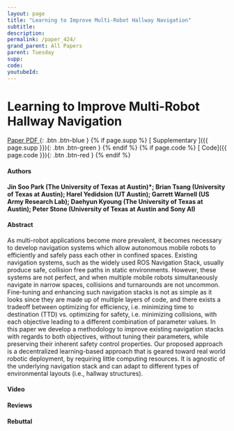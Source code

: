 ```yaml
---
layout: page
title: "Learning to Improve Multi-Robot Hallway Navigation"
subtitle: 
description:
permalink: /paper_424/
grand_parent: All Papers
parent: Tuesday
supp: 
code: 
youtubeId: 
---
```


# Learning to Improve Multi-Robot Hallway Navigation

[<i class="fa fa-file-text-o" aria-hidden="true"></i> Paper PDF ](https://drive.google.com/file/d/12k_ABxmEE62_A6aXsL_ZS1ESjeNtK0Qr/view){: .btn .btn-blue } {% if page.supp %} [<i class="fa fa-file-text-o" aria-hidden="true"></i> Supplementary ]({{ page.supp }}){: .btn .btn-green } {% endif %} {% if page.code %} [<i class="fa fa-github" aria-hidden="true"></i> Code]({{ page.code }}){: .btn .btn-red }
{% endif %}

#### Authors
**Jin Soo Park (The University of Texas at Austin)*; Brian Tsang (University of Texas at Austin); Harel Yedidsion (UT Austin); Garrett Warnell (US Army Research Lab); Daehyun Kyoung (The University of Texas at Austin); Peter Stone (University of Texas at Austin and Sony AI)**

#### Abstract
As multi-robot applications become more prevalent, it becomes necessary to develop navigation systems which allow autonomous mobile robots to efficiently and safely pass each other in confined spaces. Existing navigation systems, such as the widely used ROS Navigation Stack, usually produce safe, collision free paths in static environments. However, these systems are not perfect, and when multiple mobile robots simultaneously navigate in narrow spaces, collisions and turnarounds are not uncommon. Fine-tuning and enhancing such navigation stacks is not as simple as it looks since they are made up of multiple layers of code, and there exists a tradeoff between optimizing for efficiency, i.e. minimizing time to destination (TTD) vs. optimizing for safety, i.e. minimizing collisions, with each objective leading to a different combination of parameter values. In this paper we develop a methodology to improve existing navigation stacks with regards to both objectives, without tuning their parameters, while preserving their inherent safety control properties. Our proposed approach is a decentralized learning-based approach that is geared toward real world robotic deployment, by requiring little computing resources. It is agnostic of the underlying navigation stack and can adapt to different types of environmental layouts (i.e., hallway structures).

#### Video 

#### Reviews

#### Rebuttal
